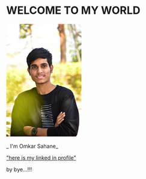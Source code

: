 # WELCOME TO MY WORLD

  <img width="200" alt="portfolio_view" src="DSC_0021-01.jpeg">
  
  _ I'm Omkar Sahane_

 
["here is my linked in profile"](https://www.linkedin.com/in/omkar-sahane-7452691b2)

by bye...!!!

